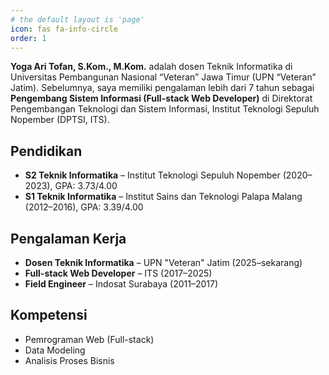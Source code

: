 ```yaml
---
# the default layout is 'page'
icon: fas fa-info-circle
order: 1
---
```


**Yoga Ari Tofan, S.Kom., M.Kom.** adalah dosen Teknik Informatika di Universitas Pembangunan Nasional “Veteran” Jawa Timur (UPN “Veteran” Jatim). Sebelumnya, saya memiliki pengalaman lebih dari 7 tahun sebagai **Pengembang Sistem Informasi (Full-stack Web Developer)** di Direktorat Pengembangan Teknologi dan Sistem Informasi, Institut Teknologi Sepuluh Nopember (DPTSI, ITS).

## Pendidikan
- **S2 Teknik Informatika** – Institut Teknologi Sepuluh Nopember (2020–2023), GPA: 3.73/4.00
- **S1 Teknik Informatika** – Institut Sains dan Teknologi Palapa Malang (2012–2016), GPA: 3.39/4.00

## Pengalaman Kerja
- **Dosen Teknik Informatika** – UPN "Veteran" Jatim (2025–sekarang)
- **Full-stack Web Developer** – ITS (2017–2025)
- **Field Engineer** – Indosat Surabaya (2011–2017)

## Kompetensi
- Pemrograman Web (Full-stack)
- Data Modeling
- Analisis Proses Bisnis

<!-- ## Kontak
- Email: yoga@its.ac.id
- HP: 0813-3486-7761
- LinkedIn: [linkedin.com/in/yogatofan](https://id.linkedin.com/in/yogatofan) -->
